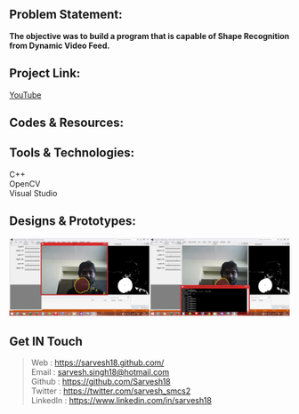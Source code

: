 Problem Statement:
------------------
**The objective was to build a program that is capable of Shape Recognition from Dynamic Video Feed.**


Project Link:
-------------
[YouTube](https://www.youtube.com/watch?v=6-_vLEB5Y5Q)


Codes & Resources:
------------------


Tools & Technologies:
---------------------
C++ <br>
OpenCV <br>
Visual Studio <br>


Designs & Prototypes:
---------------------
![OpenCV](https://github.com/Sarvesh18/Image-Processing/blob/master/OpenCV/OpenCV.jpg)

Get IN Touch 
------------
>Web : https://sarvesh18.github.com/ <br>
>Email : sarvesh.singh18@hotmail.com <br/>
>Github : https://github.com/Sarvesh18 <br/>
>Twitter : https://twitter.com/sarvesh_smcs2 <br/>
>LinkedIn : https://www.linkedin.com/in/sarvesh18 <br/>
